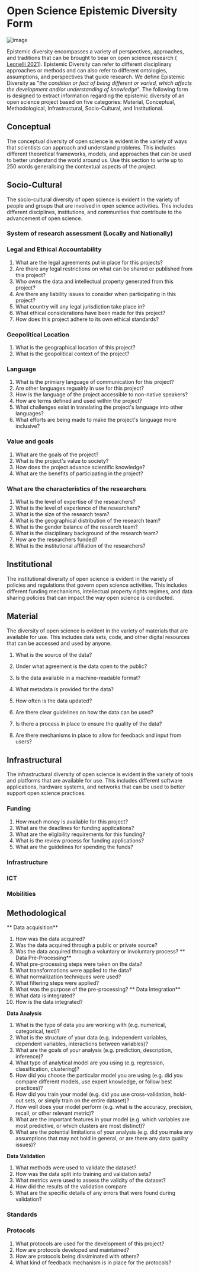 # Open Science Epistemic Diversity Form
![image](https://user-images.githubusercontent.com/22789869/173471045-f6726a6b-9e96-4543-b5c5-b539e2fc8061.png)


Epistemic diversity encompasses a variety of perspectives, approaches, and traditions that can be brought to bear on open science research  ( [Leonelli 2021](http://philsci-archive.pitt.edu/19817/)). Epistemic Diversity can refer to different disciplinary approaches or methods and can also refer to different ontologies, assumptions, and perspectives that guide research. We define Epistemic Diversity as "_the
condition or fact of being different or varied, which affects the development and/or understanding of knowledge_". The following form is designed to extract information regarding the epistemic diversity of an open science project based on five categories: Material, Conceptual, Methodological, Infrastructural, Socio-Cultural, and Institutional.

## Conceptual
The conceptual diversity of open science is evident in the variety of ways that scientists can approach and understand problems. This includes different theoretical frameworks, models, and approaches that can be used to better understand the world around us. Use this section to write up to 250 words generalising the contextual aspects of the project.

## Socio-Cultural
The socio-cultural diversity of open science is evident in the variety of people and groups that are involved in open science activities. This includes different disciplines, institutions, and communities that contribute to the advancement of open science.
### System of research assessment (Locally and Nationally)

### Legal and Ethical Accountability
1. What are the legal agreements put in place for this projects?
2. Are there any legal restrictions on what can be shared or published from this project?
3. Who owns the data and intellectual property generated from this project?
4. Are there any liability issues to consider when participating in this project?
5. What country will any legal jurisdiction take place in?
6. What ethical considerations have been made for this project?
7. How does this project adhere to its own ethical standards?

### Geopolitical Location
1. What is the geographical location of this project?
2. What is the geopolitical context of the project?

### Language
1. What is the primiary language of communication for this project?
2. Are other languages regualrly in use for this project?
3. How is the language of the project accessible to non-native speakers?
4. How are terms defined and used within the project?
5. What challenges exist in translating the project's language into other languages?
6. What efforts are being made to make the project's language more inclusive?

### Value and goals
1. What are the goals of the project?
2. What is the project's value to society?
3. How does the project advance scientific knowledge?
4. What are the benefits of participating in the project?

### What are the characteristics of the researchers
1. What is the level of expertise of the researchers?
2. What is the level of experience of the researchers?
3. What is the size of the research team?
4. What is the geographical distribution of the research team?
5. What is the gender balance of the research team?
6. What is the disciplinary background of the research team?
7. How are the researchers funded?
8. What is the institutional affiliation of the researchers?

## Institutional
The institutional diversity of open science is evident in the variety of policies and regulations that govern open science activities. This includes different funding mechanisms, intellectual property rights regimes, and data sharing policies that can impact the way open science is conducted.

## Material
The diversity of open science is evident in the variety of materials that are available for use. This includes data sets, code, and other digital resources that can be accessed and used by anyone.

1. What is the source of the data?
2. Under what agreement is the data open to the public?
3. Is the data available in a machine-readable format?
4. What metadata is provided for the data?
6. How often is the data updated?
7. Are there clear guidelines on how the data can be used?
8. Is there a process in place to ensure the quality of the data?

9. Are there mechanisms in place to allow for feedback and input from users?

## Infrastructural
The infrastructural diversity of open science is evident in the variety of tools and platforms that are available for use. This includes different software applications, hardware systems, and networks that can be used to better support open science practices.
### Funding
1. How much money is available for this project?
2. What are the deadlines for funding applications?
2. What are the eligibility requirements for this funding?
4. What is the review process for funding applications?
5. What are the guidelines for spending the funds?
### Infrastructure
### ICT
### Mobilities

## Methodological
**
Data acquisition**
1. How was the data acquired?
2. Was the data acquired through a public or private source?
3. Was the data acquired through a voluntary or involuntary process?
**
Data Pre-Processing**
1. What pre-processing steps were taken on the data?
2. What transformations were applied to the data?
3. What normalization techniques were used?
4. What filtering steps were applied?
5. What was the purpose of the pre-processing?
**
Data Integration**
1. What data is integrated?
2. How is the data integrated?

**Data Analysis**
1. What is the type of data you are working with (e.g. numerical, categorical, text)?
2. What is the structure of your data (e.g. independent variables, dependent variables, interactions between variables)?
3. What are the goals of your analysis (e.g. prediction, description, inference)?
4. What type of analytical model are you using (e.g. regression, classification, clustering)?
5. How did you choose the particular model you are using (e.g. did you compare different models, use expert knowledge, or follow best practices)?
6. How did you train your model (e.g. did you use cross-validation, hold-out sets, or simply train on the entire dataset)?
7. How well does your model perform (e.g. what is the accuracy, precision, recall, or other relevant metric)?
8. What are the important features in your model (e.g. which variables are most predictive, or which clusters are most distinct)?
9. What are the potential limitations of your analysis (e.g. did you make any assumptions that may not hold in general, or are there any data quality issues)?

**Data Validation**
1. What methods were used to validate the dataset?
2. How was the data split into training and validation sets?
3. What metrics were used to assess the validity of the dataset?
4. How did the results of the validation compare
5. What are the specific details of any errors that were found during validation?



### Standards
### Protocols
1. What protocols are used for the development of this project?
2. How are protocols developed and maintained?
3. How are protocols being dissiminated with others?
5. What kind of feedback mechanism is in place for the protocols?

